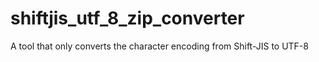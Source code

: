 # shiftjis_utf_8_zip_converter
A tool that only converts the character encoding from Shift-JIS to UTF-8
